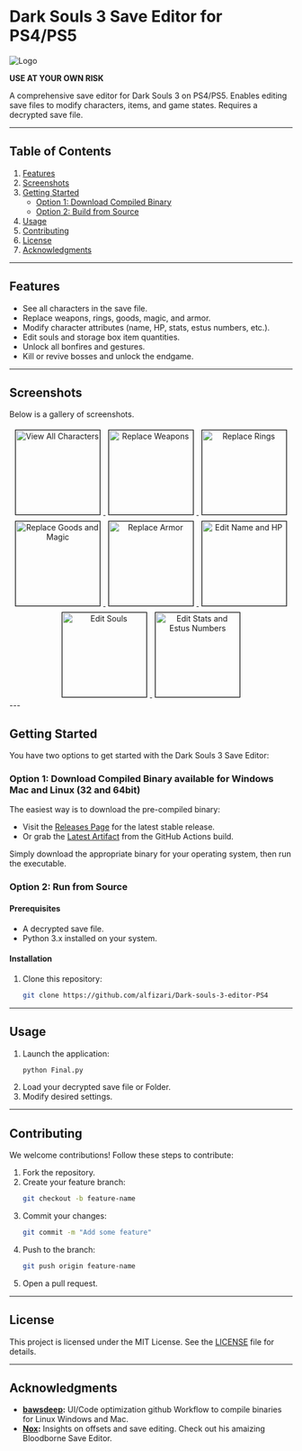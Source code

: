 
# Dark Souls 3 Save Editor for PS4/PS5

![Logo](https://github.com/user-attachments/assets/492ede59-3360-47d5-b006-7a307797785c)

**USE AT YOUR OWN RISK**

A comprehensive save editor for Dark Souls 3 on PS4/PS5. Enables editing save files to modify characters, items, and game states. Requires a decrypted save file.

---

## Table of Contents
1. [Features](#features)
2. [Screenshots](#screenshots)
3. [Getting Started](#getting-started)
   - [Option 1: Download Compiled Binary](#option-1-download-compiled-binary)
   - [Option 2: Build from Source](#option-2-build-from-source)
4. [Usage](#usage)
5. [Contributing](#contributing)
6. [License](#license)
7. [Acknowledgments](#acknowledgments)

---

## Features

- See all characters in the save file.
- Replace weapons, rings, goods, magic, and armor.
- Modify character attributes (name, HP, stats, estus numbers, etc.).
- Edit souls and storage box item quantities.
- Unlock all bonfires and gestures.
- Kill or revive bosses and unlock the endgame.

---

## Screenshots

Below is a gallery of screenshots.

<div align="center"> <a href="https://github.com/user-attachments/assets/26ef2100-fe74-4efc-befb-bd698f051566"> <img src="https://github.com/user-attachments/assets/26ef2100-fe74-4efc-befb-bd698f051566" alt="View All Characters" width="150" style="border: 1px solid black; margin: 5px;"> </a> <a href="https://github.com/user-attachments/assets/db5096c5-3e4e-4761-bd9f-8fe3f2312fba"> <img src="https://github.com/user-attachments/assets/db5096c5-3e4e-4761-bd9f-8fe3f2312fba" alt="Replace Weapons" width="150" style="border: 1px solid black; margin: 5px;"> </a> <a href="https://github.com/user-attachments/assets/1ac3a745-f6e7-49b2-a761-61fab72633b0"> <img src="https://github.com/user-attachments/assets/1ac3a745-f6e7-49b2-a761-61fab72633b0" alt="Replace Rings" width="150" style="border: 1px solid black; margin: 5px;"> </a> <a href="https://github.com/user-attachments/assets/25e7c71b-490f-4b13-b1c2-85acb430e258"> <img src="https://github.com/user-attachments/assets/25e7c71b-490f-4b13-b1c2-85acb430e258" alt="Replace Goods and Magic" width="150" style="border: 1px solid black; margin: 5px;"> </a> <a href="https://github.com/user-attachments/assets/cf61b444-e5bd-4fd7-9459-20565557fede"> <img src="https://github.com/user-attachments/assets/cf61b444-e5bd-4fd7-9459-20565557fede" alt="Replace Armor" width="150" style="border: 1px solid black; margin: 5px;"> </a> <a href="https://github.com/user-attachments/assets/b9d32b07-0a05-4c46-b169-545d9ff392a1"> <img src="https://github.com/user-attachments/assets/b9d32b07-0a05-4c46-b169-545d9ff392a1" alt="Edit Name and HP" width="150" style="border: 1px solid black; margin: 5px;"> </a> <a href="https://github.com/user-attachments/assets/b03a3b80-3d32-47b3-a18d-526205712d90"> <img src="https://github.com/user-attachments/assets/b03a3b80-3d32-47b3-a18d-526205712d90" alt="Edit Souls" width="150" style="border: 1px solid black; margin: 5px;"> </a> <a href="https://github.com/user-attachments/assets/179e28e7-6f7a-4f4e-bfc8-d20623ad72e3"> <img src="https://github.com/user-attachments/assets/179e28e7-6f7a-4f4e-bfc8-d20623ad72e3" alt="Edit Stats and Estus Numbers" width="150" style="border: 1px solid black; margin: 5px;"> </a> </div>
---

## Getting Started

You have two options to get started with the Dark Souls 3 Save Editor:

### Option 1: Download Compiled Binary available for Windows Mac and Linux (32 and 64bit)
The easiest way is to download the pre-compiled binary:
- Visit the [Releases Page](https://github.com/alfizari/ds3-save-editor/releases/latest) for the latest stable release.
- Or grab the [Latest Artifact](https://github.com/alfizari/ds3-save-editor/actions/workflows/main.yml) from the GitHub Actions build.

Simply download the appropriate binary for your operating system, then run the executable.

### Option 2: Run from Source

#### Prerequisites
- A decrypted save file.
- Python 3.x installed on your system.

#### Installation
1. Clone this repository:
   ```bash
   git clone https://github.com/alfizari/Dark-souls-3-editor-PS4
   ```
---

## Usage

1. Launch the application:
   ```bash
   python Final.py
   ```
2. Load your decrypted save file or Folder.
3. Modify desired settings.

---

## Contributing

We welcome contributions! Follow these steps to contribute:

1. Fork the repository.
2. Create your feature branch:
   ```bash
   git checkout -b feature-name
   ```
3. Commit your changes:
   ```bash
   git commit -m "Add some feature"
   ```
4. Push to the branch:
   ```bash
   git push origin feature-name
   ```
5. Open a pull request.

---

## License

This project is licensed under the MIT License. See the [LICENSE](LICENSE) file for details.

---

## Acknowledgments

- **[bawsdeep](https://github.com/bawsdeep):** UI/Code optimization github Workflow to compile binaries for Linux Windows and Mac.
- **[Nox](https://github.com/Noxde/Bloodborne-save-editor):** Insights on offsets and save editing. Check out his amaizing Bloodborne Save Editor.


